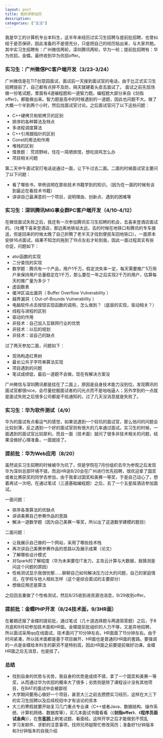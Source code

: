 ```yaml
---
layout: post
title: 我的求职经历
description:
categories: ["生活"]
---
```


我是华工的计算机专业本科生，这半年来经历过实习生招聘与提前批招聘，也曾纠结于是否保研，因此准备的不是很充分，只是把自己的经历贴出来，与大家共勉。其中实习生招聘有：广州微信两轮，深圳腾讯两轮，华为一轮；提前批招聘有：华为优招，金蝶。最终收到华为优招offer。

### 实习生：广州微信PC客户端开发（3/23-3/24）

广州微信是在TIT创意园面试，面试前一天接到面试官的电话，由于比正式实习生招聘提前了，自己都有点猝不及防，隔天就硬着头皮去面试了。
面试之前先现场做一份笔试题，里面有4道编程题和一道智力题。编程题大部分来自《剑指offer》，都能做出来。智力题是高中的时候遇到的一道题，因此也问题不大。做了大概一个半到两个小时，然后找面试官讨论。之后面试官问了以下这些问题：

- C++硬拷贝和软拷贝的区别
- 排序的各种算法及特点
- 多进程调度算法
- C++引用跟指针的区别
- Const的用法和作用
- 堆栈的区别  
- 情景题： 荒郊野岭，住在一简陋旅馆，想吃烧鸡怎么办
- 项目相关问题

第二天中午面试官打电话说通过一面，让下午过去二面。二面的时候面试官主要问了以下问题：

- 看了哪些书，举例说明在那些技术书籍学到的知识。（因为在一面的时候有谈到最近在看技术书籍）
- 讲讲自己最满意的一个项目，说明理由、创新点、遇到的困难等

### 实习生：深圳腾讯MIG事业群PC客户端开发（4/10-4/12）

在微信面试失败之后，我还有一次参加腾讯实习生招聘的机会，去喜来登酒店面试的。（吐槽下喜来登酒店，那边离地铁站太远，去的时候在地铁口有腾讯的专车接送，但是回来的时候太晚了自己折腾了老半天才找到便民车回地铁口）。一面原本安排16点面试，结果不知怎的拖到了19点左右才轮到我，因此一面过程其实有些仓促，问题如下：

- atoi函数的实现
- 二分查找的实现
- 数学题：腾讯有一个产品，用户1千万，假定流失率一定，每天需要推广5万用户来保持用户总量稳定在1千万，那么要在一年之后实现2千万的用户，估算每天的推广量为多少？
- 虚函数表
- 缓冲区溢出漏洞（ Buffer Overflow Vulnerability ）
- 越界漏洞（ Out-of-Bounds Vulnerability ）
- 电脑软件点击按钮实现函数的调用，怎么做到？（底层的实现，驱动相关？）
- 线程与进程的区别
- 驱动的作用
- 非技术：自己加入互联网行业的优势
- 非技术：以后的规划
- 非技术：谈自己的缺点

过了两天参加二面，问题如下：

- 现场构造红黑树
- 最长公共子字符串算法实现
- 项目遇到的问题
- 笔试成绩低，最后一道题不会做，现在有解决方案没

广州微信与深圳腾讯都是挂在了二面上，原因是自身技术能力没到位。发现腾讯的面试官都很nice，会尽量挖掘面试者的闪光点而不是咄咄逼人；另外学到的一点就是面试失败之后很多公司都是不给通知的，过了几天没消息就是失败了。

### 实习生：华为软件测试（4/9）

华为的面试有点看运气的感觉，如果说遇到一个较坑的面试官，那么他问的问题会比较刻薄，反之遇到一个好的面试官则有很大的几率通过面试。实习生的时候，一面遇到的面试官比较犀利，而且一面（技术面）就问了很多非技术相关的问题，结果没做好心理准备，一面就挂了。


### 提前批：华为Web应用（8/20）

虽然说实习生招聘的时候被华为坑了，但是学院在7月份组织去华为参观之后发现华为深圳总部环境不错，而且HR说8/20会在广州进行优先招聘，很欢迎拿了国奖或者比赛获奖的同学去参加，由于我拿过国奖和美赛一等奖，于是自己动心了，想着再试一次吧。在通过笔试（三道基础编程题）之后，去了一个五星级酒店参加面试。

一面问题：

- 排序各类算法的优缺点
- 讲讲美赛自己参赛作品的思路
- 解决一道数学题（因为自己美赛一等奖，所以出了这道数学建模的题目）

二面问题：

- 让我展示自己做的一个网站，采用了哪些技术栈
- 再次讲自己美赛参赛作品的思路以及展示成果（论文）
- 了解哪些设计模式
- 对Spark的了解程度（华为未来要在IT发力，主攻云计算与大数据，我猜测是问这个问题的原因）
- 性格测试显示我很忧郁......聊聊自己如何解决压力过大的问题，自己的家庭情况，在学校与他人相处怎样（这个是综合面试的主要部分）
- 想做应用还是算法

之后回去重做了个性格测试，然后8/25收到进资源池消息，9/29收到offer。

### 提前批：金蝶PHP开发（8/24技术面，9/3HR面）

在暑期还报了金蝶的提前批，通过笔试（几十道选择题与两道简答题）之后，于8月底和9月初参加技术面和HR面。金蝶提前批组织的人力不够，又是异地招聘，所以面试采用qq在线面试，技术面问了10分钟左右，HR面面了15分钟左右。由于时间紧凑，所以技术面都是基于项目展开，HR面也是普通的HR面的套路。要强调的一点是金蝶给本科生的薪资不是特别高，因此HR面之前要提前做好功课。金蝶HR面之后无消息，也是挂了。


### 总结

- 找到自身的优势与劣势，我自身的优势是成绩不错，拿了一个国奖和美赛一等奖，从而通过华为优招的概率大了很多；劣势则是除了课程设计没有其他项目，在BAT的面试中会被鄙视
- 大学期间要用心做好一个项目，甚至大三之前去攒攒实习经历，这样在大三下的实习生招聘以及后续校招中才有谈论的资本
- 大三的寒假就要开始复习几门重点专业课（C++或者Java、数据结构、操作系统、计算机网络、数据库等），买几本面试书籍看看（《**剑指offer**》、《**程序员面试金典**》），在[**牛客网**](http://www.nowcoder.com/)上刷笔试题、看面经。这样开学之后才能做到不慌乱
- 学习发邮件、求职的注意事项，找师兄师姐帮忙修改简历；准备好1分钟版本和3分钟版本的自我介绍